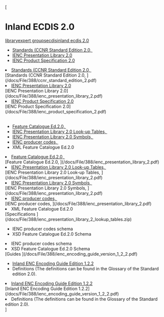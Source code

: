[

# Inland ECDIS 2.0

<a href="/library" style="text-transform:lowercase;">Library</a><a href="/library/expert_groups" style="text-transform:lowercase;">Expert Groups</a><a href="/library/expert_groups/ecdis" style="text-transform:lowercase;">ECDIS</a><a href="/library/expert_groups/ecdis/inland_ecdis_2_0" style="text-transform:lowercase;">Inland ECDIS 2.0</a>  
  
  


*   [Standards (CCNR Standard Edition 2.0,&nbsp;](/docs/File/388/ccnr_standard_edition_2.pdf)
*   [IENC Presentation Library 2.0](/docs/File/388/ienc_presentation_library_2.pdf)&nbsp;
*   [IENC Product Specification 2.0](/docs/File/388/ienc_product_specification_2.pdf)&nbsp;

<li><a href="/docs/File/388/ccnr_standard_edition_2.pdf">Standards (CCNR Standard Edition 2.0,&nbsp;</a></li>[Standards (CCNR Standard Edition 2.0,&nbsp;](/docs/File/388/ccnr_standard_edition_2.pdf)<li><a href="/docs/File/388/ienc_presentation_library_2.pdf">IENC Presentation Library 2.0</a>&nbsp;</li>[IENC Presentation Library 2.0](/docs/File/388/ienc_presentation_library_2.pdf)<li><a href="/docs/File/388/ienc_product_specification_2.pdf">IENC Product Specification 2.0</a>&nbsp;</li>[IENC Product Specification 2.0](/docs/File/388/ienc_product_specification_2.pdf)

<br type="_moz"/>



<br type="_moz"/>



*   [Feature Catalogue Ed.2.0,&nbsp;](/docs/File/388/ienc_presentation_library_2.pdf)
*   [IENC Presentation Library 2.0 Look-up Tables,&nbsp;](/docs/File/388/ienc_presentation_library_2.pdf)
*   [IENC Presentation Library 2.0 Symbols,&nbsp;](/docs/File/388/ienc_presentation_library_2.pdf)
*   [IENC producer codes,&nbsp;](/docs/File/388/ienc_presentation_library_2.pdf)
*   XML Feature Catalogue Ed.2.0&nbsp;

<li><a href="/docs/File/388/ienc_presentation_library_2.pdf">Feature Catalogue Ed.2.0,&nbsp;</a></li>[Feature Catalogue Ed.2.0,&nbsp;](/docs/File/388/ienc_presentation_library_2.pdf)<li><a href="/docs/File/388/ienc_presentation_library_2.pdf">IENC Presentation Library 2.0 Look-up Tables,&nbsp;</a></li>[IENC Presentation Library 2.0 Look-up Tables,&nbsp;](/docs/File/388/ienc_presentation_library_2.pdf)<li><a href="/docs/File/388/ienc_presentation_library_2.pdf">IENC Presentation Library 2.0 Symbols,&nbsp;</a></li>[IENC Presentation Library 2.0 Symbols,&nbsp;](/docs/File/388/ienc_presentation_library_2.pdf)<li><a href="/docs/File/388/ienc_presentation_library_2.pdf">IENC producer codes,&nbsp;</a></li>[IENC producer codes,&nbsp;](/docs/File/388/ienc_presentation_library_2.pdf)<li>XML Feature Catalogue Ed.2.0&nbsp;</li>[Specifications ](/docs/File/388/ienc_presentation_library_2_lookup_tables.zip)

*   IENC producer codes schema
*   XSD Feature Catalogue Ed.2.0 Schema

<li>IENC producer codes schema</li><li>XSD Feature Catalogue Ed.2.0 Schema</li>[Guides ](/docs/File/388/ienc_encoding_guide_version_1_2_2.pdf)  


*   [Inland ENC Encoding Guide Edition 1.2.2](/docs/File/388/ienc_encoding_guide_version_1_2_2.pdf)
*   Definitions (The definitions can be found in the Glossary of the Standard edition 2.0).

<li><a href="/docs/File/388/ienc_encoding_guide_version_1_2_2.pdf">Inland ENC Encoding Guide Edition 1.2.2</a></li>[Inland ENC Encoding Guide Edition 1.2.2](/docs/File/388/ienc_encoding_guide_version_1_2_2.pdf)<li>Definitions (The definitions can be found in the Glossary of the Standard edition 2.0).</li>]